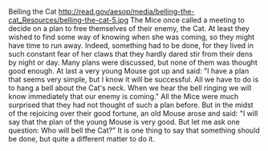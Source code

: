 Belling the Cat http://read.gov/aesop/media/belling-the-cat_Resources/belling-the-cat-5.jpg The Mice once called a meeting to decide on a plan to free themselves of their enemy, the Cat. At least they wished to find some way of knowing when she was coming, so they might have time to run away. Indeed, something had to be done, for they lived in such constant fear of her claws that they hardly dared stir from their dens by night or day. Many plans were discussed, but none of them was thought good enough. At last a very young Mouse got up and said: "I have a plan that seems very simple, but I know it will be successful. All we have to do is to hang a bell about the Cat's neck. When we hear the bell ringing we will know immediately that our enemy is coming." All the Mice were much surprised that they had not thought of such a plan before. But in the midst of the rejoicing over their good fortune, an old Mouse arose and said: "I will say that the plan of the young Mouse is very good. But let me ask one question: Who will bell the Cat?" It is one thing to say that something should be done, but quite a different matter to do it.
